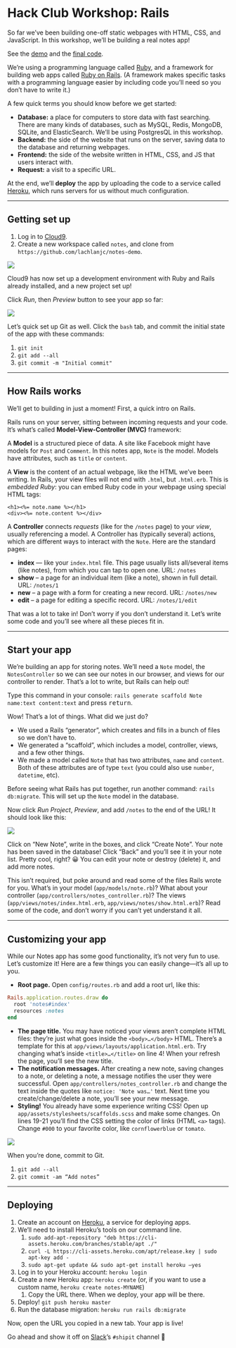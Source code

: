 # Hack Club Workshop: Rails

So far we’ve been building one-off static webpages with HTML, CSS, and JavaScript. In this workshop, we’ll be building a real notes app!

See the [demo](https://notes-lachlanjc.herokuapp.com/) and the [final code](https://github.com/lachlanjc/notes-demo/tree/final).

We’re using a programming language called [Ruby](http://ruby-lang.org), and a framework for building web apps called [Ruby on Rails](http://rubyonrails.org). (A framework makes specific tasks with a programming language easier by including code you’ll need so you don’t have to write it.)

A few quick terms you should know before we get started:

- **Database:** a place for computers to store data with fast searching. There are many kinds of databases, such as MySQL, Redis, MongoDB, SQLite, and ElasticSearch. We’ll be using PostgresQL in this workshop.
- **Backend:** the side of the website that runs on the server, saving data to the database and returning webpages.
- **Frontend:** the side of the website written in HTML, CSS, and JS that users interact with.
- **Request:** a visit to a specific URL.

At the end, we’ll **deploy** the app by uploading the code to a service called [Heroku](https://heroku.com), which runs servers for us without much configuration.

___

## Getting set up

1. Log in to [Cloud9](https://c9.io/).
2. Create a new workspace called `notes`, and clone from `https://github.com/lachlanjc/notes-demo`.

![](img/rails-1.png)

Cloud9 has now set up a development environment with Ruby and Rails already installed, and a new project set up!

Click *Run*, then *Preview* button to see your app so far:

![](img/rails-2.png)

Let’s quick set up Git as well. Click the `bash` tab, and commit the initial state of the app with these commands:

1. `git init`
2. `git add --all`
2. `git commit -m "Initial commit"`

___

## How Rails works

We’ll get to building in just a moment! First, a quick intro on Rails.

Rails runs on your server, sitting between incoming requests and your code. It’s what’s called **Model-View-Controller (MVC)** framework:

A **Model** is a structured piece of data. A site like Facebook might have models for `Post` and `Comment`. In this notes app, `Note` is the model. Models have attributes, such as `title` or `content`.

A **View** is the content of an actual webpage, like the HTML we’ve been writing. In Rails, your view files will not end with `.html`, but `.html.erb`. This is *embedded Ruby*: you can embed Ruby code in your webpage using special HTML tags:

```erb
<h1><%= note.name %></h1>
<div><%= note.content %></div>
```

A **Controller** connects *requests* (like for the `/notes` page) to your *view*, usually referencing a model. A Controller has (typically several) actions, which are different ways to interact with the `Note`. Here are the standard pages:

- **index** — like your `index.html` file. This page usually lists all/several items (like notes), from which you can tap to open one. URL: `/notes`
- **show** – a page for an individual item (like a note), shown in full detail. URL: `/notes/1`
- **new** – a page with a form for creating a new record. URL: `/notes/new`
- **edit** – a page for editing a specific record. URL: `/notes/1/edit`

That was a lot to take in! Don’t worry if you don’t understand it. Let’s write some code and you’ll see where all these pieces fit in.

___

## Start your app

We’re building an app for storing notes. We’ll need a `Note` model, the `NotesController` so we can see our notes in our browser, and views for our controller to render. That’s a lot to write, but Rails can help out!

Type this command in your console: `rails generate scaffold Note name:text content:text` and press <kbd>return</kbd>.

Wow! That’s a lot of things. What did we just do?

- We used a Rails “generator”, which creates and fills in a bunch of files so we don’t have to.
- We generated a “scaffold”, which includes a model, controller, views, and a few other things.
- We made a model called `Note` that has two attributes, `name` and `content`. Both of these attributes are of type `text` (you could also use `number`, `datetime`, etc).

Before seeing what Rails has put together, run another command: `rails db:migrate`. This will set up the `Note` model in the database.

Now click *Run Project*, *Preview*, and add `/notes` to the end of the URL! It should look like this:

![](img/rails-3.png)

Click on “New Note”, write in the boxes, and click “Create Note”. Your note has been saved in the database! Click “Back” and you’ll see it in your note list. Pretty cool, right? 😀 You can edit your note or destroy (delete) it, and add more notes.

This isn’t required, but poke around and read some of the files Rails wrote for you. What’s in your model (`app/models/note.rb`)? What about your controller (`app/controllers/notes_controller.rb`)? The views (`app/views/notes/index.html.erb`, `app/views/notes/show.html.erb`)? Read some of the code, and don’t worry if you can’t yet understand it all.

___

## Customizing your app

While our Notes app has some good functionality, it’s not very fun to use. Let’s customize it! Here are a few things you can easily change—it’s all up to you.

- **Root page.** Open `config/routes.rb` and add a root url, like this:

```rb
Rails.application.routes.draw do
  root 'notes#index'
  resources :notes
end
```
- **The page title.** You may have noticed your views aren’t complete HTML files: they’re just what goes inside the `<body>…</body>` HTML. There’s a template for this at `app/views/layouts/application.html.erb`. Try changing what’s inside `<title>…</title>` on line 4! When your refresh the page, you’ll see the new title.
- **The notification messages.** After creating a new note, saving changes to a note, or deleting a note, a message notifies the user they were successful. Open `app/controllers/notes_controller.rb` and change the text inside the quotes like `notice: 'Note was…'` text. Next time you create/change/delete a note, you’ll see your new message.
- **Styling!** You already have some experience writing CSS! Open up `app/assets/stylesheets/scaffolds.scss` and make some changes. On lines 19-21 you’ll find the CSS setting the color of links (HTML `<a>` tags). Change `#000` to your favorite color, like `cornflowerblue` or `tomato`.

![](img/rails-4.png)

When you’re done, commit to Git.

1. `git add --all`
2. `git commit -am “Add notes”`

___

## Deploying

1. Create an account on [Heroku](https://heroku.com), a service for deploying apps.
2. We’ll need to install Heroku’s tools on our command line.
	1. `sudo add-apt-repository "deb https://cli-assets.heroku.com/branches/stable/apt ./"`
	2. `curl -L https://cli-assets.heroku.com/apt/release.key | sudo apt-key add -`
	3. `sudo apt-get update && sudo apt-get install heroku —yes`
3. Log in to your Heroku account: `heroku login`
4. Create a new Heroku app: `heroku create` (or, if you want to use a custom name, `heroku create notes-MYNAME`)
	1. Copy the URL there. When we deploy, your app will be there.
5. Deploy! `git push heroku master`
6. Run the database migration: `heroku run rails db:migrate`

Now, open the URL you copied in a new tab. Your app is live!

Go ahead and show it off on [Slack](https://hackclub.slack.com)’s `#shipit` channel 🙂